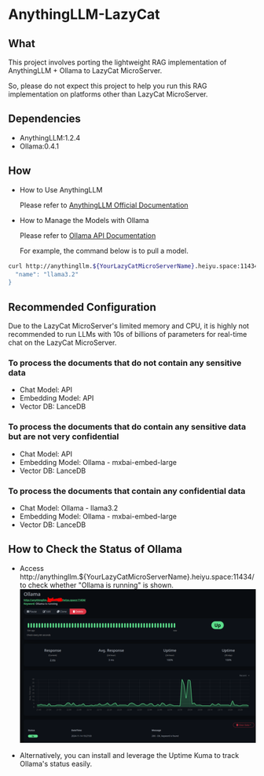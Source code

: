 # AnythingLLM-LazyCat

## What

This project involves porting the lightweight RAG implementation of AnythingLLM + Ollama to LazyCat MicroServer. 

So, please do not expect this project to help you run this RAG implementation on platforms other than LazyCat MicroServer. 

## Dependencies

- AnythingLLM:1.2.4
- Ollama:0.4.1

## How

- How to Use AnythingLLM

    Please refer to [AnythingLLM Official Documentation](https://docs.anythingllm.com)

- How to Manage the Models with Ollama

    Please refer to [Ollama API Documentation](https://github.com/ollama/blob/main/docs/api.md)

    For example, the command below is to pull a model.

```bash
curl http://anythingllm.${YourLazyCatMicroServerName}.heiyu.space:11434/api/pull -d '{
  "name": "llama3.2"
}
```
## Recommended Configuration

Due to the LazyCat MicroServer's limited memory and CPU, it is highly not recommended to run LLMs with 10s of billions of parameters for real-time chat on the LazyCat MicroServer.

### To process the documents that do not contain any sensitive data

- Chat Model: API
- Embedding Model: API
- Vector DB: LanceDB

### To process the documents that do contain any sensitive data but are not very confidential

- Chat Model: API
- Embedding Model: Ollama - mxbai-embed-large
- Vector DB: LanceDB

### To process the documents that contain any confidential data

- Chat Model: Ollama - llama3.2
- Embedding Model: Ollama - mxbai-embed-large
- Vector DB: LanceDB

## How to Check the Status of Ollama

- Access http://anythingllm.${YourLazyCatMicroServerName}.heiyu.space:11434/ to check whether "Ollama is running" is shown.
![Uptime Kuma Ollama](img/Uptime-Kuma-Ollama.png)

- Alternatively, you can install and leverage the Uptime Kuma to track Ollama's status easily.



